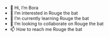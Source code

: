 - 👋 Hi, I’m Bora
- 👀 I’m interested in Rouge the bat
- 🌱 I’m currently learning Rouge the bat
- 💞️ I’m looking to collaborate on Rouge the bat
- 📫 How to reach me Rouge the bat
